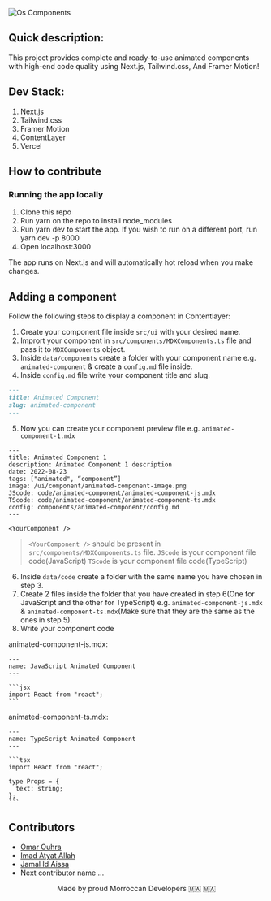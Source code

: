 ![Os Components](https://github.com/omarouhra/os-react-component/blob/main/public/og.png)

## Quick description:

This project provides complete and ready-to-use animated components with high-end code quality using Next.js, Tailwind.css, And Framer Motion!

## Dev Stack:

1. Next.js
2. Tailwind.css
3. Framer Motion
4. ContentLayer
5. Vercel

## How to contribute

### Running the app locally

1. Clone this repo
2. Run yarn on the repo to install node_modules
3. Run yarn dev to start the app. If you wish to run on a different port, run yarn dev -p 8000
4. Open localhost:3000

The app runs on Next.js and will automatically hot reload when you make changes.

## Adding a component

Follow the following steps to display a component in Contentlayer:

1. Create your component file inside `src/ui` with your desired name.
2. Imprort your component in `src/components/MDXComponents.ts` file and pass it to `MDXComponents` object.
3. Inside `data/components` create a folder with your component name e.g. `animated-component` & create a `config.md` file inside.
4. Inside `config.md` file write your component title and slug.

```md
---
title: Animated Component
slug: animated-component
---
```

5. Now you can create your component preview file e.g. `animated-component-1.mdx`

```mdx
---
title: Animated Component 1
description: Animated Component 1 description
date: 2022-08-23
tags: ["animated", “component”]
image: /ui/component/animated-component-image.png
JScode: code/animated-component/animated-component-js.mdx
TScode: code/animated-component/animated-component-ts.mdx
config: components/animated-component/config.md
---

<YourComponent />
```

> `<YourComponent />` should be present in `src/components/MDXComponents.ts` file.
> `JScode` is your component file code(JavaScript)
> `TScode` is your component file code(TypeScript)

6. Inside `data/code` create a folder with the same name you have chosen in step 3.
7. Create 2 files inside the folder that you have created in step 6(One for JavaScript and the other for TypeScript) e.g. `animated-component-js.mdx` & `animated-component-ts.mdx`(Make sure that they are the same as the ones in step 5).
8. Write your component code

animated-component-js.mdx:

````mdx
---
name: JavaScript Animated Component
---

```jsx
import React from "react";
```
````

animated-component-ts.mdx:

````mdx
---
name: TypeScript Animated Component
---

```tsx
import React from "react";

type Props = {
  text: string;
};
```
````

## Contributors

- [Omar Ouhra](https://twitter.com/OuhraOmar)
- [Imad Atyat Allah](https://twitter.com/ImadAtyat)
- [Jamal Id Aissa](https://github.com/ID-JA)
- Next contributor name ...

<p align="center">
Made by proud Morroccan Developers 🇲🇦 🇲🇦
</p>
